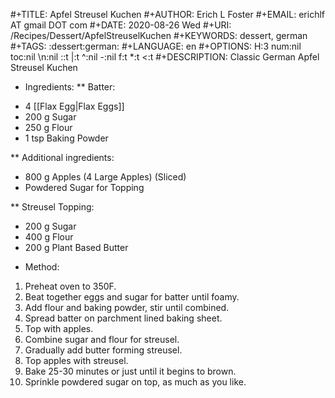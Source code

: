 #+TITLE:       Apfel Streusel Kuchen
#+AUTHOR:      Erich L Foster
#+EMAIL:       erichlf AT gmail DOT com
#+DATE:        2020-08-26 Wed
#+URI:         /Recipes/Dessert/ApfelStreuselKuchen
#+KEYWORDS:    dessert, german
#+TAGS:        :dessert:german:
#+LANGUAGE:    en
#+OPTIONS:     H:3 num:nil toc:nil \n:nil ::t |:t ^:nil -:nil f:t *:t <:t
#+DESCRIPTION: Classic German Apfel Streusel Kuchen
* Ingredients:
** Batter:
- 4 [[Flax Egg|Flax Eggs]]
- 200 g Sugar
- 250 g Flour
- 1 tsp Baking Powder

** Additional ingredients:
- 800 g Apples (4 Large Apples) (Sliced)
- Powdered Sugar for Topping

** Streusel Topping:
- 200 g Sugar
- 400 g Flour
- 200 g Plant Based Butter

* Method:
1. Preheat oven to 350F.
2. Beat together eggs and sugar for batter until foamy.
3. Add flour and baking powder, stir until combined.
4. Spread batter on parchment lined baking sheet.
5. Top with apples.
6. Combine sugar and flour for streusel.
7. Gradually add butter forming streusel.
8. Top apples with streusel.
9. Bake 25-30 minutes or just until it begins to brown.
10. Sprinkle powdered sugar on top, as much as you like.